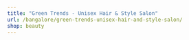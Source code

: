 ```yaml
---
title: "Green Trends - Unisex Hair & Style Salon"
url: /bangalore/green-trends-unisex-hair-and-style-salon/
shop: beauty
---
```

